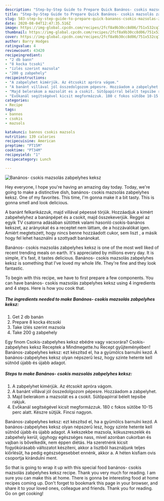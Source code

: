 ```yaml
---
description: "Step-by-Step Guide to Prepare Quick Banános- csokis mazsolás zabpelyhes keksz"
title: "Step-by-Step Guide to Prepare Quick Banános- csokis mazsolás zabpelyhes keksz"
slug: 583-step-by-step-guide-to-prepare-quick-bananos-csokis-mazsolas-zabpelyhes-keksz
date: 2020-08-04T12:47:35.516Z
image: https://img-global.cpcdn.com/recipes/2fcf8a9b30cc8d06/751x532cq70/bananos-csokis-mazsolas-zabpelyhes-keksz-recept-foto.jpg
thumbnail: https://img-global.cpcdn.com/recipes/2fcf8a9b30cc8d06/751x532cq70/bananos-csokis-mazsolas-zabpelyhes-keksz-recept-foto.jpg
cover: https://img-global.cpcdn.com/recipes/2fcf8a9b30cc8d06/751x532cq70/bananos-csokis-mazsolas-zabpelyhes-keksz-recept-foto.jpg
author: Barry Hodges
ratingvalue: 4
reviewcount: 43420
recipeingredient:
- "2 db bann"
- "8 kocka tcsoki"
- "ízlés szerint mazsola"
- "200 g zabpehely"
recipeinstructions:
- "A zabpelyhet kimérjük. Az étcsokit apróra vágom."
- "A banánt villával jól összedolgozom pépesre. Hozzáadom a zabpelyhet."
- "Majd belerakom a mazsolát es a csokit. Sütőpapírral bélelt tepsibe rakjuk."
- "Evőkanál segítségével kicsit megformázzuk. 180 c fokos sütőbe 10-15 perc alatt. Készre sütjük. Fincsi nagyon."
categories:
- Recipe
tags:
- bannos
- csokis
- mazsols

katakunci: bannos csokis mazsols 
nutrition: 139 calories
recipecuisine: American
preptime: "PT15M"
cooktime: "PT34M"
recipeyield: "1"
recipecategory: Lunch

---
```



![Banános- csokis mazsolás zabpelyhes keksz](https://img-global.cpcdn.com/recipes/2fcf8a9b30cc8d06/751x532cq70/bananos-csokis-mazsolas-zabpelyhes-keksz-recept-foto.jpg)

Hey everyone, I hope you're having an amazing day today. Today, we're going to make a distinctive dish, banános- csokis mazsolás zabpelyhes keksz. One of my favorites. This time, I'm gonna make it a bit tasty. This is gonna smell and look delicious.

A banánt felkarikázzuk, majd villával pépessé törjük. Hozzáadjuk a kimért zabpehelyhez a banánpépet és a csokit, majd összekeverjük. Reggel az egyik TV csatorna adásában sütöttek valami hasonló csokis-banános kekszet, az arányokat és a receptet nem láttam, de a hozzávalókat igen. Amiért megtetszett, hogy nincs benne hozzáadott cukor, sem liszt , a másik hogy fel lehet használni a szottyadt banánokat.

Banános- csokis mazsolás zabpelyhes keksz is one of the most well liked of recent trending meals on earth. It's appreciated by millions every day. It is simple, it's fast, it tastes delicious. Banános- csokis mazsolás zabpelyhes keksz is something that I've loved my whole life. They're fine and they look fantastic.


To begin with this recipe, we have to first prepare a few components. You can have banános- csokis mazsolás zabpelyhes keksz using 4 ingredients and 4 steps. Here is how you cook that.

<!--inarticleads1-->

##### The ingredients needed to make Banános- csokis mazsolás zabpelyhes keksz:

1. Get 2 db banán
1. Prepare 8 kocka étcsoki
1. Take ízlés szerint mazsola
1. Take 200 g zabpehely


Egy finom Csokis-zabpelyhes keksz ebédre vagy vacsorára? Csokis-zabpelyhes keksz Receptek a Mindmegette.hu Recept gyűjteményében! Banános-zabpelyhes keksz: ezt készítsd el, ha a gyümölcs barnulni kezd. A banános-zabpelyhes keksz olyan népszerű lesz, hogy szinte hetente kell sütnöd újabb és újabb adagot. 

<!--inarticleads2-->

##### Steps to make Banános- csokis mazsolás zabpelyhes keksz:

1. A zabpelyhet kimérjük. Az étcsokit apróra vágom.
1. A banánt villával jól összedolgozom pépesre. Hozzáadom a zabpelyhet.
1. Majd belerakom a mazsolát es a csokit. Sütőpapírral bélelt tepsibe rakjuk.
1. Evőkanál segítségével kicsit megformázzuk. 180 c fokos sütőbe 10-15 perc alatt. Készre sütjük. Fincsi nagyon.


Banános-zabpelyhes keksz: ezt készítsd el, ha a gyümölcs barnulni kezd. A banános-zabpelyhes keksz olyan népszerű lesz, hogy szinte hetente kell sütnöd újabb és újabb adagot. A kekszekbe mazsola, kókuszreszelék és zabpehely kerül, úgyhogy egészséges nass, mivel azonban cukorban és vajban is bővelkedik, nem éppen diétás. Ha szeretnénk kicsit fogyókúrásabb változatot készíteni, akkor a lisztből használjunk teljes kiőrlésűt, ha pedig egészségesebbet ennénk, akkor a. A héten kisfiam ovis csoportja kirándulni ment. 

So that is going to wrap it up with this special food banános- csokis mazsolás zabpelyhes keksz recipe. Thank you very much for reading. I am sure you can make this at home. There is gonna be interesting food at home recipes coming up. Don't forget to bookmark this page in your browser, and share it to your loved ones, colleague and friends. Thank you for reading. Go on get cooking!
